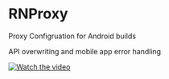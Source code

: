 # RNProxy
Proxy Configruation for Android builds


API overwriting and mobile app error handling 

[![Watch the video](https://i.imgur.com/vKb2F1B.png)](https://github.com/pgajbhiye/RNProxy/blob/master/assets/ProxyAPIOverwrite.mov)
